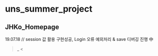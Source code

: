 # uns_summer_project

JHKo_Homepage
-------------

19.07.18 // session 값 활용 구현성공, Login 오류 예외처리 & save 디버깅 진행 中

>_ < 
